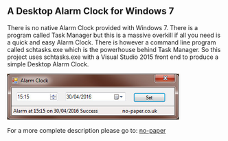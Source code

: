 ## A Desktop Alarm Clock for Windows 7
There is no native Alarm Clock provided with Windows 7. There is a program called Task Manager but this is a massive overkill 
if all you need is a quick and easy Alarm Clock. There is however a command line program called schtasks.exe which is 
the powerhouse behind Task Manager. So this project uses schtasks.exe with a Visual Studio 2015 front end to produce a 
simple Desktop Alarm Clock.

![Alarm Clock](https://github.com/vtreanor/Alarm/blob/master/alarmClock.jpg)

For a more complete description please go to: [no-paper](http://no-paper.co.uk/alarmClock)
